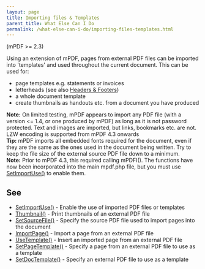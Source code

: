 ```yaml
---
layout: page
title: Importing files & Templates
parent_title: What Else Can I Do
permalink: /what-else-can-i-do/importing-files-templates.html
---
```


<div id="bpmbook" class="bpmbook" style="direction:ltr;">
<div class="topic_user_field">
<div id="U0">
<p>(mPDF &gt;= 2.3)</p>
<p>Using an extension of mPDF, pages from external PDF files can be imported into 'templates' and used throughout the current document. This can be used for:</p>
<ul>
<li>page templates e.g. statements or invoices</li>
<li>letterheads (see also <a href="{{ "/headers-footers/headers-footers.html" | prepend: site.baseurl }}">Headers &amp; Footers</a>)</li>
<li>a whole document template</li>
<li>create thumbnails as handouts etc. from a document you have produced</li>
</ul>

<div class="alert alert-info" role="alert"><b>Note:</b> On limited testing, mPDF appears to import any PDF file (with a version &lt;= 1.4, or one produced by mPDF) as long as it is not password protected. Text and images are imported, but links, bookmarks etc. are not. LZW encoding is supported from mPDF 4.3 onwards</div>

<div class="alert alert-info" role="alert"><b>Tip:</b> mPDF imports all embedded fonts required for the document, even if they are the same as the ones used in the document being written. Try to keep the file size of the external source PDF file down to a minimum.</div>

<div class="alert alert-info" role="alert"><b>Note:</b> Prior to mPDF 4.3, this required calling mPDFI(). The functions have now been incorporated into the main mpdf.php file, but you must use <a href="{{ "/reference/mpdf-functions/setimportuse.html" | prepend: site.baseurl }}">SetImportUse()</a> to enable them.</div>
<h2>See</h2>
<ul>
<li><a href="{{ "/reference/mpdf-functions/setimportuse.html" | prepend: site.baseurl }}">SetImportUse()</a> - Enable the use of imported PDF files or templates</li>
<li><a href="{{ "/reference/mpdf-functions/thumbnail.html" | prepend: site.baseurl }}">Thumbnail()</a> - Print thumbnails of an external PDF file

</li>
<li><a href="{{ "/reference/mpdf-functions/setsourcefile.html" | prepend: site.baseurl }}">SetSourceFile()</a> - Specify the source PDF file used to import pages into the document

</li>
<li><a href="{{ "/reference/mpdf-functions/importpage.html" | prepend: site.baseurl }}">ImportPage()</a> - Import a page from an external PDF file

</li>
<li><a href="{{ "/reference/mpdf-functions/usetemplate.html" | prepend: site.baseurl }}">UseTemplate()</a> - Insert an imported page from an external PDF file

</li>
<li><a href="{{ "/reference/mpdf-functions/setpagetemplate.html" | prepend: site.baseurl }}">SetPageTemplate()</a> - Specify a page from an external PDF file to use as a template

</li>
<li><a href="{{ "/reference/mpdf-functions/setdoctemplate.html" | prepend: site.baseurl }}">SetDocTemplate()</a> - Specify an external PDF file to use as a template</li>
</ul>
</div>
</div>


